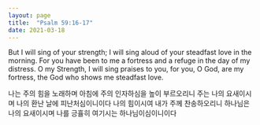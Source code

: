 ```yaml
---
layout: page
title:  "Psalm 59:16-17"
date: 2021-03-18
---
```

But I will sing of your strength; I will sing aloud of your steadfast love in the morning. For you have been to me a fortress and a refuge in the day of my distress. O my Strength, I will sing praises to you, for you, O God, are my fortress, the God who shows me steadfast love.

나는 주의 힘을 노래하며 아침에 주의 인자하심을 높이 부르오리니 주는 나의 요새이시며 나의 환난 날에 피난처심이니이다 나의 힘이시여 내가 주께 찬송하오리니 하나님은 나의 요새이시며 나를 긍휼히 여기시는 하나님이심이니이다
